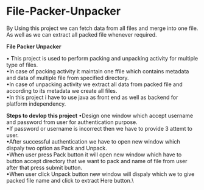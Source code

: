 # File-Packer-Unpacker
By Using this project we can fetch data from all files and merge into one file. As well as we can extract all packed file whenever required.

**File Packer Unpacker**

• This project is used to perform packing and unpacking activity for multiple type of files.\
•In case of packing activity it maintain one ffile which contains metadata and data of multiple file from specified directory.\
•In case of unpacking activity we extract all data from packed file and according to its metadata we create all files.\
•In this project i have to use java as front end as well as backend for platform independency.

**Steps to devlop this project**
•Design one window which accept username and password from user for authentication purpose.\
•If password or username is incorrect then we have to provide 3 attemt to user.\
•After successful authentication we have to open new window which dispaly two option as Pack and Unpack.\
•When user press Pack button it will open new window which have to button accept directory that we want to pack and name of file from user after that press submit button.\
•When user click Unpack button new window will dispaly which we to give packed file name and click to extract Here button.\ 